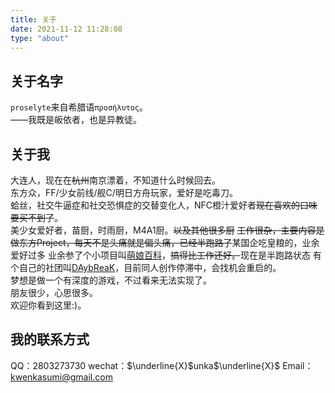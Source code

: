 ```yaml
---
title: 关于
date: 2021-11-12 11:28:08
type: "about"
---
```

## 关于名字
`proselyte`来自希腊语`προσήλυτος`。    
——我既是皈依者，也是异教徒。

## 关于我
大连人，现在在~~杭州~~南京漂着，不知道什么时候回去。        
东方众，FF/少女前线/舰C/明日方舟玩家，爱好是吃毒刀。  
蛤丝，社交牛逼症和社交恐惧症的交替变化人，NFC橙汁爱好者~~现在喜欢的口味要买不到了~~。       
美少女爱好者，苗厨，时雨厨，M4A1厨。~~以及其他很多厨~~
~~工作很杂，主要内容是做东方Project，每天不是头痛就是偏头痛，已经半跑路了~~某国企吃皇粮的，业余爱好过多
业余参了个小项目叫[萌娘百科](https://zh.moegirl.org.cn/)，~~搞得比工作还好。~~现在是半跑路状态
有个自己的社团叫[DAybReaK](https://space.bilibili.com/2069845881)，目前同人创作停滞中，会找机会重启的。      
梦想是做一个有深度的游戏，不过看来无法实现了。      
朋友很少，心思很多。        
欢迎你看到这里:)。

## 我的联系方式
QQ：2803273730
wechat：$\underline{X}$unka$\underline{X}$
Email：kwenkasumi@gmail.com